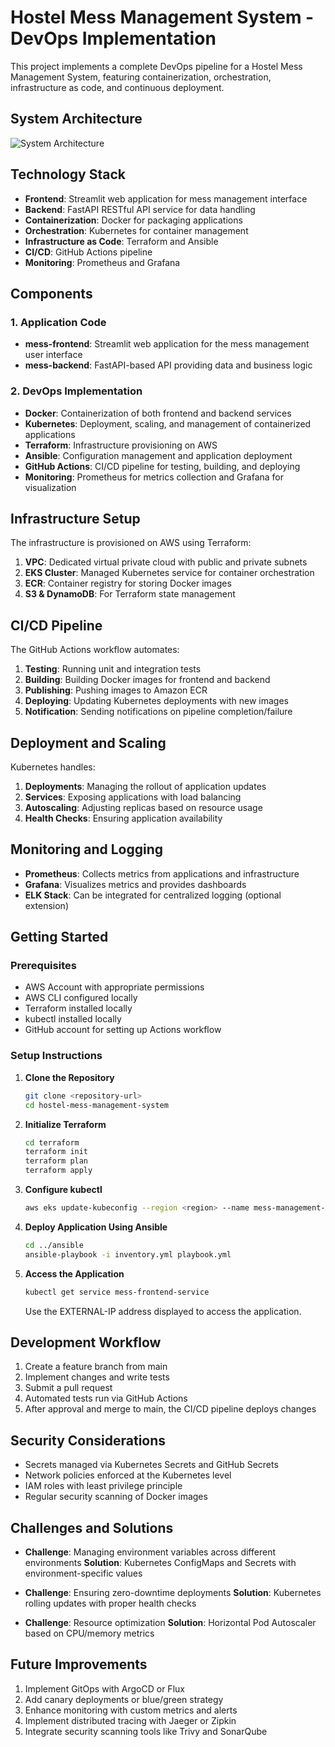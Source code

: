 # Hostel Mess Management System - DevOps Implementation

This project implements a complete DevOps pipeline for a Hostel Mess Management System, featuring containerization, orchestration, infrastructure as code, and continuous deployment.

## System Architecture

![System Architecture](https://mermaid.ink/img/pako:eNqNk01v2zAMhv8K4ZMHJBiSHPYMpMXQYRj6caiwA7FDYDCyldoEbEmQ5XZYkP8-KXXtbNtpPUkW3yePSNLTtOYcU5F2FbWPYE21UXAzfPX6-4fb4eufd59BEGMVMDYfj0yoMHxfyg2DufFYz6FkNBqkBu4jfSvZVmG7XUqFLz9XUjXQ7xn7oDu9VVCwQvN2J3jFSDzO8-QzJR3YAJrxkpB-KpqhVyaEITQ53DMMTZXdnFuVmhE9vGboU8DGnfKcRLXf0N0Zw-uWoIcCvFJyaZBNK_XAK2rD82iHDqsWyB7-4AJ45a0RNrREVTJ8JPpaqkVl-U-Ie1XYzgmTMrOSHBzVdgSl2vCpR-cwbQVJCZ0WSdmwDMZJC0_1XHCwQGEXW7BWl_dI7HnYokXJ3HMxtHF3H9XHUHrwGNdkd8I-_nZcWx-0VxduNxG1nZXb0x_OP53GPCKqS2r0hLyT3NnXfDmPf06hfmL6BG3W0xmvqbFT2TBjprLnGr107pI-8U9_R3NxP-KONzumNJPjZ6o9OGPUlucjl_nZ3Uu7g2ej--j-Aqg_3T0?type=png)

## Technology Stack

- **Frontend**: Streamlit web application for mess management interface
- **Backend**: FastAPI RESTful API service for data handling
- **Containerization**: Docker for packaging applications
- **Orchestration**: Kubernetes for container management
- **Infrastructure as Code**: Terraform and Ansible
- **CI/CD**: GitHub Actions pipeline
- **Monitoring**: Prometheus and Grafana

## Components

### 1. Application Code

- **mess-frontend**: Streamlit web application for the mess management user interface
- **mess-backend**: FastAPI-based API providing data and business logic

### 2. DevOps Implementation

- **Docker**: Containerization of both frontend and backend services
- **Kubernetes**: Deployment, scaling, and management of containerized applications
- **Terraform**: Infrastructure provisioning on AWS
- **Ansible**: Configuration management and application deployment
- **GitHub Actions**: CI/CD pipeline for testing, building, and deploying
- **Monitoring**: Prometheus for metrics collection and Grafana for visualization

## Infrastructure Setup

The infrastructure is provisioned on AWS using Terraform:

1. **VPC**: Dedicated virtual private cloud with public and private subnets
2. **EKS Cluster**: Managed Kubernetes service for container orchestration
3. **ECR**: Container registry for storing Docker images
4. **S3 & DynamoDB**: For Terraform state management

## CI/CD Pipeline

The GitHub Actions workflow automates:

1. **Testing**: Running unit and integration tests
2. **Building**: Building Docker images for frontend and backend
3. **Publishing**: Pushing images to Amazon ECR
4. **Deploying**: Updating Kubernetes deployments with new images
5. **Notification**: Sending notifications on pipeline completion/failure

## Deployment and Scaling

Kubernetes handles:

1. **Deployments**: Managing the rollout of application updates
2. **Services**: Exposing applications with load balancing
3. **Autoscaling**: Adjusting replicas based on resource usage
4. **Health Checks**: Ensuring application availability

## Monitoring and Logging

- **Prometheus**: Collects metrics from applications and infrastructure
- **Grafana**: Visualizes metrics and provides dashboards
- **ELK Stack**: Can be integrated for centralized logging (optional extension)

## Getting Started

### Prerequisites

- AWS Account with appropriate permissions
- AWS CLI configured locally
- Terraform installed locally
- kubectl installed locally
- GitHub account for setting up Actions workflow

### Setup Instructions

1. **Clone the Repository**
   ```bash
   git clone <repository-url>
   cd hostel-mess-management-system
   ```

2. **Initialize Terraform**
   ```bash
   cd terraform
   terraform init
   terraform plan
   terraform apply
   ```

3. **Configure kubectl**
   ```bash
   aws eks update-kubeconfig --region <region> --name mess-management-cluster
   ```

4. **Deploy Application Using Ansible**
   ```bash
   cd ../ansible
   ansible-playbook -i inventory.yml playbook.yml
   ```

5. **Access the Application**
   ```bash
   kubectl get service mess-frontend-service
   ```
   Use the EXTERNAL-IP address displayed to access the application.

## Development Workflow

1. Create a feature branch from main
2. Implement changes and write tests
3. Submit a pull request
4. Automated tests run via GitHub Actions
5. After approval and merge to main, the CI/CD pipeline deploys changes

## Security Considerations

- Secrets managed via Kubernetes Secrets and GitHub Secrets
- Network policies enforced at the Kubernetes level
- IAM roles with least privilege principle
- Regular security scanning of Docker images

## Challenges and Solutions

- **Challenge**: Managing environment variables across different environments
  **Solution**: Kubernetes ConfigMaps and Secrets with environment-specific values

- **Challenge**: Ensuring zero-downtime deployments
  **Solution**: Kubernetes rolling updates with proper health checks

- **Challenge**: Resource optimization
  **Solution**: Horizontal Pod Autoscaler based on CPU/memory metrics

## Future Improvements

1. Implement GitOps with ArgoCD or Flux
2. Add canary deployments or blue/green strategy
3. Enhance monitoring with custom metrics and alerts
4. Implement distributed tracing with Jaeger or Zipkin
5. Integrate security scanning tools like Trivy and SonarQube
